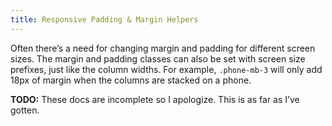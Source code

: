 ```yaml
---
title: Responsive Padding & Margin Helpers
---
```


Often there’s a need for changing margin and padding for different screen sizes. The margin and padding classes can also be set with screen size prefixes, just like the column widths. For example, `.phone-mb-3` will only add 18px of margin when the columns are stacked on a phone.

**TODO:** These docs are incomplete so I apologize. This is as far as I’ve gotten.